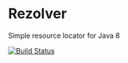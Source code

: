 # Rezolver
Simple resource locator for Java 8

[![Build Status](https://travis-ci.org/pnavais/rezolver.svg?branch=master)](https://travis-ci.org/pnavais/rezolver)
